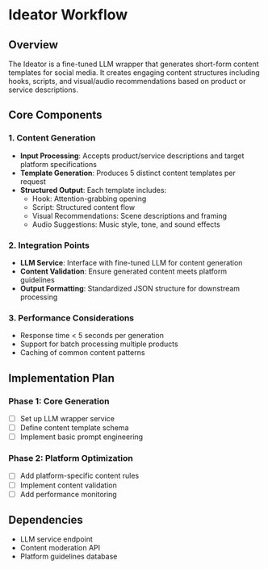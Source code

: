 # Ideator Workflow

## Overview
The Ideator is a fine-tuned LLM wrapper that generates short-form content templates for social media. It creates engaging content structures including hooks, scripts, and visual/audio recommendations based on product or service descriptions.

## Core Components

### 1. Content Generation
- **Input Processing**: Accepts product/service descriptions and target platform specifications
- **Template Generation**: Produces 5 distinct content templates per request
- **Structured Output**: Each template includes:
  - Hook: Attention-grabbing opening
  - Script: Structured content flow
  - Visual Recommendations: Scene descriptions and framing
  - Audio Suggestions: Music style, tone, and sound effects

### 2. Integration Points
- **LLM Service**: Interface with fine-tuned LLM for content generation
- **Content Validation**: Ensure generated content meets platform guidelines
- **Output Formatting**: Standardized JSON structure for downstream processing

### 3. Performance Considerations
- Response time < 5 seconds per generation
- Support for batch processing multiple products
- Caching of common content patterns

## Implementation Plan

### Phase 1: Core Generation
- [ ] Set up LLM wrapper service
- [ ] Define content template schema
- [ ] Implement basic prompt engineering

### Phase 2: Platform Optimization
- [ ] Add platform-specific content rules
- [ ] Implement content validation
- [ ] Add performance monitoring

## Dependencies
- LLM service endpoint
- Content moderation API
- Platform guidelines database
